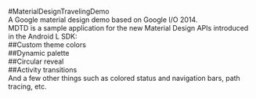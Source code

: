 #MaterialDesignTravelingDemo
<br/>A Google material design demo based on Google I/O 2014.
<br/>MDTD is a sample application for the new Material Design APIs introduced in the Android L SDK:
<br/>##Custom theme colors
<br/>##Dynamic palette
<br/>##Circular reveal
<br/>##Activity transitions
<br/>And a few other things such as colored status and navigation bars, path tracing, etc.
